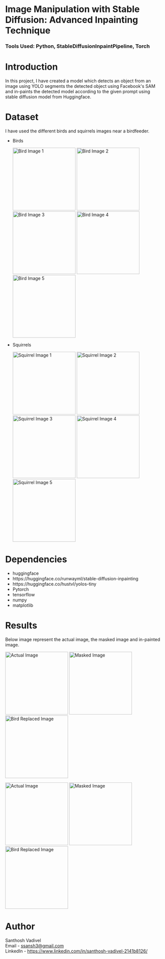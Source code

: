 # Image Manipulation with Stable Diffusion: Advanced Inpainting Technique 
### Tools Used: Python, StableDiffusionInpaintPipeline, Torch

# Introduction
In this project, I have created a model which detects an object from an image using YOLO segments the detected object using Facebook's SAM and in-paints the detected model according to the given prompt using stable diffusion model from Huggingface.

# Dataset
I have used the different birds and squirrels images near a birdfeeder.


<ul>
<li>Birds</li>
<p align="start">
  <img src="https://github.com/SanthoshV14/text-to-image-generation/blob/main/birds/bird-1.jpeg" alt="Bird Image 1" width="200"/>
  <img src="https://github.com/SanthoshV14/text-to-image-generation/blob/main/birds/bird-2.jpeg" alt="Bird Image 2" width="200"/>
  <img src="https://github.com/SanthoshV14/text-to-image-generation/blob/main/birds/bird-3.jpeg" alt="Bird Image 3" width="200"/>
  <img src="https://github.com/SanthoshV14/text-to-image-generation/blob/main/birds/bird-4.jpeg" alt="Bird Image 4" width="200"/>
  <img src="https://github.com/SanthoshV14/text-to-image-generation/blob/main/birds/bird-5.jpeg" alt="Bird Image 5" width="200"/>
</p>
<li>Squirrels</li>
<p align="start">
  <img src="https://github.com/SanthoshV14/text-to-image-generation/blob/main/squirrels/squirrel-1.jpeg" alt="Squirrel Image 1" width="200"/>
  <img src="https://github.com/SanthoshV14/text-to-image-generation/blob/main/squirrels/squirrel-2.jpeg" alt="Squirrel Image 2" width="200"/>
  <img src="https://github.com/SanthoshV14/text-to-image-generation/blob/main/squirrels/squirrel-3.jpeg" alt="Squirrel Image 3" width="200"/>
  <img src="https://github.com/SanthoshV14/text-to-image-generation/blob/main/squirrels/squirrel-4.jpeg" alt="Squirrel Image 4" width="200"/>
  <img src="https://github.com/SanthoshV14/text-to-image-generation/blob/main/squirrels/squirrel-5.jpeg" alt="Squirrel Image 5" width="200"/>
</p>
</ul>

# Dependencies
<ul>
  <li>huggingface</li>
  <li>https://huggingface.co/runwayml/stable-diffusion-inpainting</li>
  <li>https://huggingface.co/hustvl/yolos-tiny</li>
  <li>Pytorch</li>
  <li>tensorflow</li>
  <li>numpy</li>
  <li>matplotlib</li>
</ul>

# Results
Below image represent the actual image, the masked image and in-painted image.

<p align="start">
  <img src="https://github.com/SanthoshV14/text-to-image-generation/blob/main/images/bird-1.jpeg" alt="Actual Image" width="200"/>
  <img src="https://github.com/SanthoshV14/text-to-image-generation/blob/main/images/masked_bird-1.jpeg" alt="Masked Image" width="200"/>
  <img src="https://github.com/SanthoshV14/text-to-image-generation/blob/main/images/bird-1-replaced.jpeg" alt="Bird Replaced Image" width="200"/>
</p>
<p align="start">
  <img src="https://github.com/SanthoshV14/text-to-image-generation/blob/main/images/squirrel-1.jpeg" alt="Actual Image" width="200"/>
  <img src="https://github.com/SanthoshV14/text-to-image-generation/blob/main/images/masked_squirrel-1.jpeg" alt="Masked Image" width="200"/>
  <img src="https://github.com/SanthoshV14/text-to-image-generation/blob/main/images/squirrel-1-removed.jpeg" alt="Bird Replaced Image" width="200"/>
</p>

# Author
Santhosh Vadivel </br>
Email - ssansh3@gmail.com </br>
LinkedIn - https://www.linkedin.com/in/santhosh-vadivel-2141b8126/ </br>
